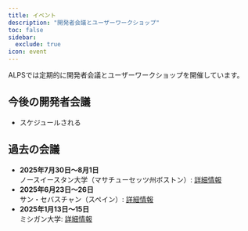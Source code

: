 ```yaml
---
title: イベント
description: "開発者会議とユーザーワークショップ"
toc: false
sidebar:
  exclude: true
icon: event
---
```


ALPSでは定期的に開発者会議とユーザーワークショップを開催しています。

## 今後の開発者会議

- スケジュールされる

## 過去の会議

- **2025年7月30日～8月1日**  
  ノースイースタン大学（マサチューセッツ州ボストン）: [詳細情報](2025/northeastern)
- **2025年6月23日～26日**  
  サン・セバスチャン（スペイン）: [詳細情報](2025/sansebastian)
- **2025年1月13日～15日**  
  ミシガン大学: [詳細情報](2025/michigan)
  
